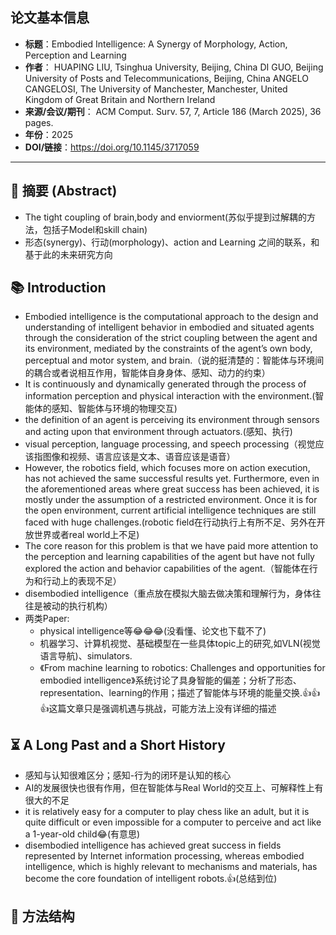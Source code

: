 ## 论文基本信息
- **标题**：Embodied Intelligence: A Synergy of Morphology, Action, Perception and Learning  
- **作者**：
  HUAPING LIU, Tsinghua University, Beijing, China 
  DI GUO, Beijing University of Posts and Telecommunications, Beijing, China 
  ANGELO CANGELOSI, The University of Manchester, Manchester, United Kingdom of Great Britain and Northern Ireland  
- **来源/会议/期刊**：  ACM Comput. Surv. 57, 7, Article 186 (March 2025), 36 pages.
- **年份**：2025  
- **DOI/链接**：https://doi.org/10.1145/3717059
  
---
## 📝 摘要 (Abstract)
- The tight coupling of brain,body and enviorment(苏似乎提到过解耦的方法，包括子Model和skill chain)
- 形态(synergy)、行动(morphology)、action and Learning 之间的联系，和基于此的未来研究方向
  
## 📚 Introduction
- Embodied intelligence is the computational approach to the design and understanding of intelligent behavior in embodied and situated agents through the consideration of the strict coupling between the agent and its environment, mediated by the constraints of the agent’s own body, perceptual and motor system, and brain.（说的挺清楚的：智能体与环境间的耦合或者说相互作用，智能体自身身体、感知、动力的约束）
- It is continuously and dynamically generated through the process of information perception and physical interaction with the environment.(智能体的感知、智能体与环境的物理交互)
- the definition of an agent is perceiving its environment through sensors and acting upon that environment through actuators.(感知、执行)
- visual perception, language processing, and speech processing（视觉应该指图像和视频、语言应该是文本、语音应该是语音）
- However, the robotics field, which focuses more on action execution, has not achieved the same successful results yet. Furthermore, even in the aforementioned areas where great success has been achieved, it is mostly under the assumption of a restricted environment. Once it is for the open environment, current artificial intelligence techniques are still faced with huge challenges.(robotic field在行动执行上有所不足、另外在开放世界或者real world上不足)
- The core reason for this problem is that we have paid more attention to the perception and learning capabilities of the agent but have not fully explored the action and behavior capabilities of the agent.（智能体在行为和行动上的表现不足）
- disembodied intelligence（重点放在模拟大脑去做决策和理解行为，身体往往是被动的执行机构）
- 两类Paper:
  - physical intelligence等😂😂😂(没看懂、论文也下载不了)
  - 机器学习、计算机视觉、基础模型在一些具体topic上的研究,如VLN(视觉语言导航)、simulators.
  - 《From machine learning to robotics: Challenges and opportunities for embodied intelligence》系统讨论了具身智能的偏差；分析了形态、representation、learning的作用；描述了智能体与环境的能量交换.👍👍👍这篇文章只是强调机遇与挑战，可能方法上没有详细的描述
## ⏳ A Long Past and a Short History
- 感知与认知很难区分；感知-行为的闭环是认知的核心
- AI的发展很快也很有作用，但在智能体与Real World的交互上、可解释性上有很大的不足
- it is relatively easy for a computer to play chess like an adult, but it is quite difficult or even impossible for a computer to perceive and act like a 1-year-old child😂(有意思)
- disembodied intelligence has achieved great success in fields represented by Internet information processing, whereas embodied intelligence, which is highly relevant to mechanisms and materials, has become the core foundation of intelligent robots.👍(总结到位)
## 🧩 方法结构
